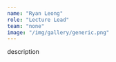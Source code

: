 ```yaml
---
name: "Ryan Leong"
role: "Lecture Lead"
team: "none"
image: "/img/gallery/generic.png"
---
```


description